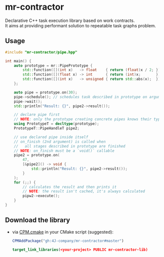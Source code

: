 # mr-contractor
Declarative C++ task execution library based on work contracts. \
It aims at providing performant solution to repeatable task graphs problem.

## Usage
```cpp
#include "mr-contractor/pipe.hpp"

int main() {
    auto prototype = mr::PipePrototype {
        std::function([](int x)   -> float    { return (float)x / 2; }),
        std::function([](float x) -> int      { return (int)x;       }),
        std::function([](int x)   -> unsigned { return std::abs(x);  })
    };

    auto pipe = prototype.on(30);
    pipe->schedule(); // schedules task described in prototype on argument 30
    pipe->wait();
    std::println("Result: {}", pipe2->result());

    // declare pipe first
    // NOTE: only the prototype creating concrete pipes knows their type
    using PrototypeT = decltype(prototype);
    PrototypeT::PipeHandleT pipe2;

    // use declared pipe inside itself
    // on_finish (2nd argument) is called when
    //   all stages described in prototype are finished
    // NOTE: on_finish must be a `void()` callable
    pipe2 = prototype.on(
        47,
        [&pipe2]() -> void {
            std::println("Result: {}", pipe2->result());
        }
    );
    for (;;) {
        // calculates the result and then prints it
        // NOTE: the result isn't cached, it's always calculated
        pipw2->execute();
    }
}
```

## Download the library
  - via [CPM.cmake](https://github.com/cpm-cmake/CPM.cmake) in your CMake script (suggested):
    ```cmake
    CPMAddPackage("gh:4J-company/mr-contractor#master")

    target_link_libraries(<your-project> PUBLIC mr-contractor-lib)
    ```
